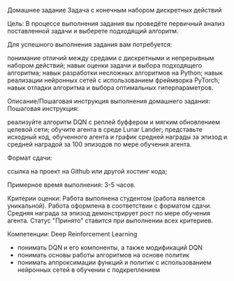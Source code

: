 Домашнее задание
Задача с конечным набором дискретных действий

Цель:
В процессе выполнения задания вы проведёте первичный анализ поставленной задачи и выберете подходящий алгоритм.

Для успешного выполнения задания вам потребуется:

понимание отличий между средами с дискретными и непрерывным набором действий;
навык оценки задачи и выбора подходящего алгоритма;
навык разработки несложных алгоритмов на Python;
навык реализации нейронных сетей с использованием фреймворка PyTorch;
навык отладки алгоритма и выбора оптимальных гиперпараметров.

Описание/Пошаговая инструкция выполнения домашнего задания:
Пошаговая инструкция:


реализуйте алгоритм DQN с реплей буффером и мягким обновлением целевой сети;
обучите агента в среде Lunar Lander;
представьте исходный код, обученного агента и график средней награды за эпизод и средней наградой за 100 эпизодов по мере обучения агента.

Формат сдачи:

ссылка на проект на Github или другой хостинг кода;

Примерное время выполнения: 3-5 часов.

Критерии оценки:
Работа выполнена студентом (работа является уникальной).
Работа оформлена в соответствии с форматом сдачи.
Средняя награда за эпизод демонстрирует рост по мере обучения агента.
Статус "Принято" ставится при выполнении всех критериев.


Компетенции:
Deep Reinforcement Learning
- понимать DQN и его компоненты, а также модификаций DQN
- понимать основы работы алгоритмов на основе политик
- понимать аппроксимации функций и политик с использованием нейронных сетей в обучении с подкреплением
